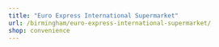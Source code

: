 ```yaml
---
title: "Euro Express International Supermarket"
url: /birmingham/euro-express-international-supermarket/
shop: convenience
---
```

